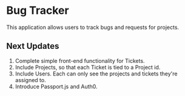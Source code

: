# Bug Tracker

This application allows users to track bugs and requests for projects.

## Next Updates

1. Complete simple front-end functionality for Tickets.
2. Include Projects, so that each Ticket is tied to a Project id.
3. Include Users. Each can only see the projects and tickets they're assigned to.
4. Introduce Passport.js and Auth0.
